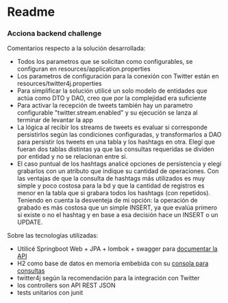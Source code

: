 # Readme

### Acciona backend challenge
Comentarios respecto a la solución desarrollada:

* Todos los parametros que se solicitan como configurables, se configuran en resources/application.properties
* Los parametros de configuración para la conexión con Twitter están en resources/twitter4j.properties
* Para simplificar la solución utilicé un solo modelo de entidades que actúa como DTO y DAO, creo que por la complejidad era suficiente
* Para activar la recepción de tweets también hay un parametro configurable "twitter.stream.enabled" y su ejecución se lanza al terminar de levantar la app
* La lógica al recibir los streams de tweets es evaluar si corresponde persistirlos según las condiciones configuradas, y transformarlos a DAO para persistir los tweets en una tabla y los hashtags en otra. Elegí que fueran dos tablas distintas ya que las consultas requeridas se dividen por entidad y no se relacionan entre sí.
* El caso puntual de los hashtags analicé opciones de persistencia y elegí grabarlos con un atributo que indique su cantidad de operaciones. Con las ventajas de que la consulta de hashtags más utilizados es muy simple y poco costosa para la bd y que la cantidad de registros es menor en la tabla que si grabara todos los hashtags (con repetidos). Teniendo en cuenta la desventeja de mi opción: la operación de grabado es más costosa que un simple INSERT, ya que evalúa primero si existe o no el hashtag y en base a esa decisión hace un INSERT o un UPDATE.

Sobre las tecnologías utilizadas:

* Utilicé Springboot Web + JPA + lombok + swagger para [documentar la API](http://localhost:8080/swagger-ui.html)
* H2 como base de datos en memoria embebida con su [consola para consultas](http://localhost:8080/h2)
* twitter4j según la recomendación para la integración con Twitter
* los controllers son API REST JSON
* tests unitarios con junit
